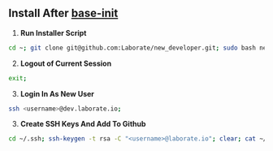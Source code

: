 Install After [base-init](https://github.com/Laborate/base-init)
-----------------------------------------------------------------
1. **Run Installer Script**
```bash
cd ~; git clone git@github.com:Laborate/new_developer.git; sudo bash new_developer/init.sh;
```

2. **Logout of Current Session**
```bash
exit;
```

3. **Login In As New User**
```bash
ssh <username>@dev.laborate.io;
```

3. **Create SSH Keys And Add To Github**
```bash
cd ~/.ssh; ssh-keygen -t rsa -C "<username>@laborate.io"; clear; cat ~/.ssh/id_rsa.pub;
```
